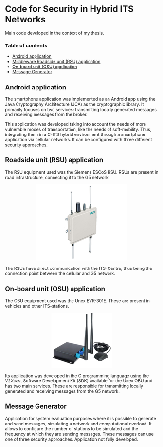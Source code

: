 # Code for Security in Hybrid ITS Networks 

Main code developed in the context of my thesis.

### Table of contents
- [Android application](#android-app)
- [Middleware Roadside unit (RSU) application](#rsu-app)
- [On-board unit (OSU) application](#obu-app)
- [Message Generator](#message-generator)

## Android application
The smartphone application was implemented as an Android app using the Java Cryptography Architecture (JCA) as the cryptographic library. It primarily focuses on two services: transmitting locally generated messages and receiving messages from the broker.

This application was developed taking into account the needs of more vulnerable modes of transportation, like the needs of soft-mobility. Thus, integrating them in a C-ITS hybrid environment through a smartphone application via cellular networks. It can be configured with three different security approaches.

## Roadside unit (RSU) application

The RSU equipment used was the Siemens ESCoS RSU. RSUs are present in road infrastructure, connecting it to the G5 network. 

<p align="center">
    <img src="../docs/img/rsu.png" width="300px" alt="roadside unit equipment" />
</p>

The RSUs have direct communication with the ITS-Centre, thus being the connection point between the cellular and G5 network. 

## On-board unit (OSU) application

The OBU equipment used was the Unex EVK-301E. These are present in vehicles and other ITS-stations.

<p align="center">
    <img src="../docs/img/obu.png" width="200px" alt="on-board unit equipment" />
</p>

Its application was developed in the C programming language using the V2Xcast Software Development Kit (SDK) available for the Unex OBU and has two main services. These are responsible for transmitting locally generated and receiving messages from the G5 network.

## Message Generator

Application for system evaluation purposes where it is possible to generate and send messages, simulating a network and computational overload. It allows to configure the number of stations to be simulated and the frequency at which they are sending messages. These messages can use one of three security approaches. Application not fully developed.
